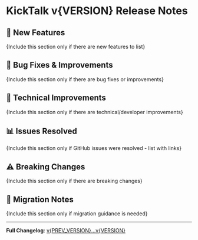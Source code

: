 # KickTalk v{VERSION} Release Notes

## 🚀 New Features
{Include this section only if there are new features to list}

## 🐛 Bug Fixes & Improvements
{Include this section only if there are bug fixes or improvements}

## 🔧 Technical Improvements
{Include this section only if there are technical/developer improvements}

## 📊 Issues Resolved
{Include this section only if GitHub issues were resolved - list with links}

## ⚠️ Breaking Changes
{Include this section only if there are breaking changes}

## 🔄 Migration Notes
{Include this section only if migration guidance is needed}

---
**Full Changelog**: [v{PREV_VERSION}...v{VERSION}](https://github.com/BP602/KickTalk/compare/v{PREV_VERSION}...v{VERSION})